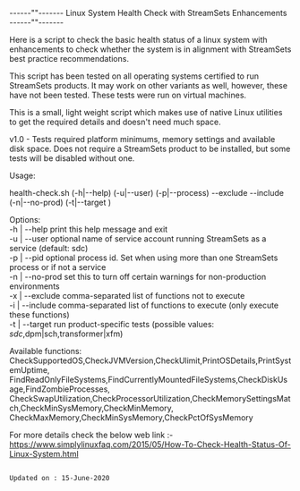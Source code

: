  ------""------- Linux System Health Check with StreamSets Enhancements ------""------- 

Here is a script to check the basic health status of a linux system with enhancements to check whether the system is in alignment with StreamSets best practice recommendations.

This script has been tested on all operating systems certified to run StreamSets products. It may work on other variants as well, however, these have not been tested. These tests were run on virtual machines.

This is a small, light weight script which makes use of native Linux utilities to get the required details and doesn't need much space.

v1.0 - Tests required platform minimums, memory settings and available disk space. Does not require a StreamSets product to be installed, but some tests will be disabled without one.

Usage:

health-check.sh (-h|--help) (-u|--user) <svcacct> (-p|--process) <pid> --exclude <functionlist> --include <functionlist> (-n|--no-prod) (-t|--target <targetapp>)

Options:<br />
-h | --help                        print this help message and exit<br />
-u | --user <uid>                  optional name of service account running StreamSets as a service (default: sdc)<br />
-p | --pid <pid>                   optional process id. Set when using more than one StreamSets process or if not a service<br />
-n | --no-prod                     set this to turn off certain warnings for non-production environments<br />
-x | --exclude <functionlist>      comma-separated list of functions not to execute<br />
-i | --include <functionlist>      comma-separated list of functions to execute (only execute these functions)<br />
-t | --target <targetproduct>      run product-specific tests (possible values: *sdc*,dpm|sch,transformer|xfm)

Available functions: CheckSupportedOS,CheckJVMVersion,CheckUlimit,PrintOSDetails,PrintSystemUptime,
FindReadOnlyFileSystems,FindCurrentlyMountedFileSystems,CheckDiskUsage,FindZombieProcesses,
CheckSwapUtilization,CheckProcessorUtilization,CheckMemorySettingsMatch,CheckMinSysMemory,CheckMinMemory,
CheckMaxMemory,CheckMinSysMemory,CheckPctOfSysMemory

For more details check the below web link :-
https://www.simplylinuxfaq.com/2015/05/How-To-Check-Health-Status-Of-Linux-System.html

                                                                    Updated on : 15-June-2020
